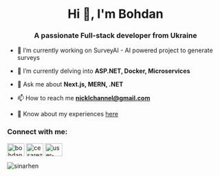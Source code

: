 <h1 align="center">Hi 👋, I'm Bohdan</h1>
<h3 align="center">A passionate Full-stack developer from Ukraine</h3>

- 🔭 I’m currently working on SurveyAI - AI powered project to generate surveys

- 🌱 I’m currently delving into **ASP.NET, Docker, Microservices**

- 💬 Ask me about **Next.js, MERN, .NET**

- 📫 How to reach me **nicklchannel@gmail.com**

- 📄 Know about my experiences [here](https://linkedin.com/in/bohdan-starosivets-63b361266)

<h3 align="left">Connect with me:</h3>
<p align="left">
<a href="https://linkedin.com/in/bohdan-starosivets-63b361266" target="blank"><img align="center" src="https://raw.githubusercontent.com/rahuldkjain/github-profile-readme-generator/master/src/images/icons/Social/linked-in-alt.svg" alt="bohdan-starosivets-63b361266" height="30" width="40" /></a>
<a href="https://instagram.com/cesarezippente303" target="blank"><img align="center" src="https://raw.githubusercontent.com/rahuldkjain/github-profile-readme-generator/master/src/images/icons/Social/instagram.svg" alt="cesarezippente303" height="30" width="40" /></a>
<a href="https://www.youtube.com/c/user-di1us5iz4w" target="blank"><img align="center" src="https://raw.githubusercontent.com/rahuldkjain/github-profile-readme-generator/master/src/images/icons/Social/youtube.svg" alt="user-di1us5iz4w" height="30" width="40" /></a>
</p>

<p><img align="center" src="https://github-readme-streak-stats.herokuapp.com/?user=sinarhen&" alt="sinarhen" /></p>
